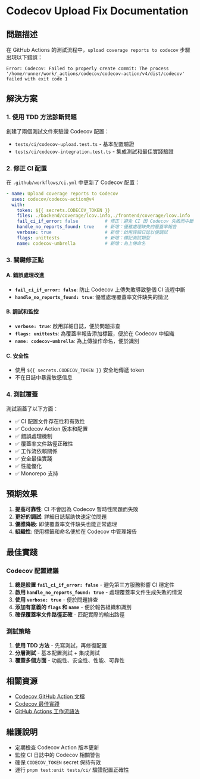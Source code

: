 # Codecov Upload Fix Documentation

## 問題描述

在 GitHub Actions 的測試流程中，`upload coverage reports to codecov` 步驟出現以下錯誤：

```
Error: Codecov: Failed to properly create commit: The process '/home/runner/work/_actions/codecov/codecov-action/v4/dist/codecov' failed with exit code 1
```

## 解決方案

### 1. 使用 TDD 方法診斷問題

創建了兩個測試文件來驗證 Codecov 配置：
- `tests/ci/codecov-upload.test.ts` - 基本配置驗證
- `tests/ci/codecov-integration.test.ts` - 集成測試和最佳實踐驗證

### 2. 修正 CI 配置

在 `.github/workflows/ci.yml` 中更新了 Codecov 配置：

```yaml
- name: Upload coverage reports to Codecov
  uses: codecov/codecov-action@v4
  with:
    token: ${{ secrets.CODECOV_TOKEN }}
    files: ./backend/coverage/lcov.info,./frontend/coverage/lcov.info
    fail_ci_if_error: false          # 修正：避免 CI 因 Codecov 失敗而中斷
    handle_no_reports_found: true    # 新增：優雅處理缺失的覆蓋率報告
    verbose: true                    # 新增：啟用詳細日誌以便調試
    flags: unittests                 # 新增：標記測試類型
    name: codecov-umbrella           # 新增：為上傳命名
```

### 3. 關鍵修正點

#### A. 錯誤處理改進
- **`fail_ci_if_error: false`**: 防止 Codecov 上傳失敗導致整個 CI 流程中斷
- **`handle_no_reports_found: true`**: 優雅處理覆蓋率文件缺失的情況

#### B. 調試和監控
- **`verbose: true`**: 啟用詳細日誌，便於問題排查
- **`flags: unittests`**: 為覆蓋率報告添加標籤，便於在 Codecov 中組織
- **`name: codecov-umbrella`**: 為上傳操作命名，便於識別

#### C. 安全性
- 使用 `${{ secrets.CODECOV_TOKEN }}` 安全地傳遞 token
- 不在日誌中暴露敏感信息

### 4. 測試覆蓋

測試涵蓋了以下方面：
- ✅ CI 配置文件存在性和有效性
- ✅ Codecov Action 版本和配置
- ✅ 錯誤處理機制
- ✅ 覆蓋率文件路徑正確性
- ✅ 工作流依賴關係
- ✅ 安全最佳實踐
- ✅ 性能優化
- ✅ Monorepo 支持

## 預期效果

1. **提高可靠性**: CI 不會因為 Codecov 暫時性問題而失敗
2. **更好的調試**: 詳細日誌幫助快速定位問題
3. **優雅降級**: 即使覆蓋率文件缺失也能正常處理
4. **組織性**: 使用標籤和命名便於在 Codecov 中管理報告

## 最佳實踐

### Codecov 配置建議

1. **總是設置 `fail_ci_if_error: false`** - 避免第三方服務影響 CI 穩定性
2. **啟用 `handle_no_reports_found: true`** - 處理覆蓋率文件生成失敗的情況
3. **使用 `verbose: true`** - 便於問題排查
4. **添加有意義的 `flags` 和 `name`** - 便於報告組織和識別
5. **確保覆蓋率文件路徑正確** - 匹配實際的輸出路徑

### 測試策略

1. **使用 TDD 方法** - 先寫測試，再修復配置
2. **分層測試** - 基本配置測試 + 集成測試
3. **覆蓋多個方面** - 功能性、安全性、性能、可靠性

## 相關資源

- [Codecov GitHub Action 文檔](https://github.com/codecov/codecov-action)
- [Codecov 最佳實踐](https://docs.codecov.com/docs)
- [GitHub Actions 工作流語法](https://docs.github.com/en/actions/using-workflows/workflow-syntax-for-github-actions)

## 維護說明

- 定期檢查 Codecov Action 版本更新
- 監控 CI 日誌中的 Codecov 相關警告
- 確保 `CODECOV_TOKEN` secret 保持有效
- 運行 `pnpm test:unit tests/ci/` 驗證配置正確性